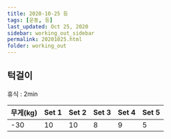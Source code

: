 ```yaml
---
title: 2020-10-25 등
tags: [운동, 등]
last_updated: Oct 25, 2020
sidebar: working_out_sidebar
permalink: 20201025.html
folder: working_out
---
```


## 턱걸이

휴식 : 2min

| 무게(kg) | Set 1 | Set 2 | Set 3 | Set 4 | Set 5 |
| -------- | ----- | ----- | ----- | ----- | ----- |
| -30      | 10    | 10    | 8     | 9     | 5     |

